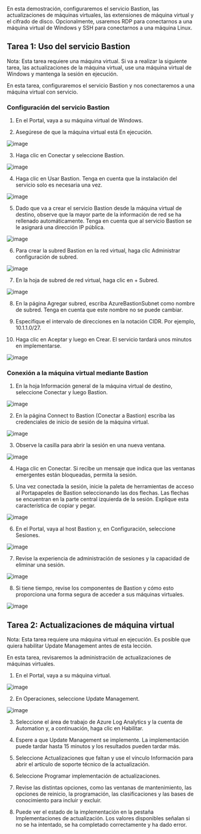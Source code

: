 En esta demostración, configuraremos el servicio Bastion, las actualizaciones de máquinas virtuales, las extensiones de máquina virtual y el cifrado de disco. Opcionalmente, usaremos RDP para conectarnos a una máquina virtual de Windows y SSH para conectarnos a una máquina Linux.

## Tarea 1: Uso del servicio Bastion

Nota: Esta tarea requiere una máquina virtual. Si va a realizar la siguiente tarea, las actualizaciones de la máquina virtual, use una máquina virtual de Windows y mantenga la sesión en ejecución.

En esta tarea, configuraremos el servicio Bastion y nos conectaremos a una máquina virtual con servicio.

### Configuración del servicio Bastion

1. En el Portal, vaya a su máquina virtual de Windows.

2. Asegúrese de que la máquina virtual está En ejecución.

![image](https://user-images.githubusercontent.com/110675810/193914545-08bdffb7-ca90-4fb4-be48-21897e763569.png)

3. Haga clic en Conectar y seleccione Bastion.

![image](https://user-images.githubusercontent.com/110675810/193921178-1bffb086-a872-4377-84d7-43bdbf2056c7.png)

4. Haga clic en Usar Bastion. Tenga en cuenta que la instalación del servicio solo es necesaria una vez.

![image](https://user-images.githubusercontent.com/110675810/193914656-3cf33510-03ff-4efc-adbc-ac0769d85161.png)

5. Dado que va a crear el servicio Bastion desde la máquina virtual de destino, observe que la mayor parte de la información de red se ha rellenado automáticamente. 
   Tenga en cuenta que al servicio Bastion se le asignará una dirección IP pública.

![image](https://user-images.githubusercontent.com/110675810/193923268-3bba3828-fe2a-4644-9a50-0c4b6c158bfd.png)

6. Para crear la subred Bastion en la red virtual, haga clic Administrar configuración de subred.

![image](https://user-images.githubusercontent.com/110675810/193923815-27842bbf-d691-4187-9c31-f5ef75b2be17.png)

7. En la hoja de subred de red virtual, haga clic en + Subred.

![image](https://user-images.githubusercontent.com/110675810/193924014-27602114-e8d0-4721-89db-b93f64f96361.png)

8. En la página Agregar subred, escriba AzureBastionSubnet como nombre de subred. Tenga en cuenta que este nombre no se puede cambiar.

9. Especifique el intervalo de direcciones en la notación CIDR. Por ejemplo, 10.1.1.0/27.

10. Haga clic en Aceptar y luego en Crear. El servicio tardará unos minutos en implementarse.

![image](https://user-images.githubusercontent.com/110675810/193924367-56ae5242-9bc9-401e-882d-2c5c6c0185f6.png)

### Conexión a la máquina virtual mediante Bastion

1. En la hoja Información general de la máquina virtual de destino, seleccione Conectar y luego Bastion.

![image](https://user-images.githubusercontent.com/110675810/193921494-b1bf651d-23ec-47d5-8765-cfb0e3cbf2f9.png)

2. En la página Connect to Bastion (Conectar a Bastion) escriba las credenciales de inicio de sesión de la máquina virtual.

![image](https://user-images.githubusercontent.com/110675810/193916528-09d07599-bb3f-4755-8f0d-c76372204b91.png)

3. Observe la casilla para abrir la sesión en una nueva ventana.

![image](https://user-images.githubusercontent.com/110675810/193916694-87165fe8-855c-439b-90f3-9d136bb524a7.png)

4. Haga clic en Conectar. Si recibe un mensaje que indica que las ventanas emergentes están bloqueadas, permita la sesión.

5. Una vez conectada la sesión, inicie la paleta de herramientas de acceso al Portapapeles de Bastion seleccionando las dos flechas. Las flechas se encuentran en la parte central izquierda de la sesión. Explique esta característica de copiar y pegar.

![image](https://user-images.githubusercontent.com/110675810/193918230-72036f3f-152e-4b95-a9e2-155a47d89c62.png)

6. En el Portal, vaya al host Bastion y, en Configuración, seleccione Sesiones.

![image](https://user-images.githubusercontent.com/110675810/193922183-5a5ed82b-dab8-4000-86b9-e65d71e2ee0c.png)

7. Revise la experiencia de administración de sesiones y la capacidad de eliminar una sesión.

![image](https://user-images.githubusercontent.com/110675810/193922485-32ad886e-f1fb-4fbb-b2d5-a349abcc60e4.png)

8. Si tiene tiempo, revise los componentes de Bastion y cómo esto proporciona una forma segura de acceder a sus máquinas virtuales.

![image](https://user-images.githubusercontent.com/110675810/193922739-76b2765f-7f81-48fa-83fc-7e97f0c5fea4.png)


## Tarea 2: Actualizaciones de máquina virtual

Nota: Esta tarea requiere una máquina virtual en ejecución. Es posible que quiera habilitar Update Management antes de esta lección.

En esta tarea, revisaremos la administración de actualizaciones de máquinas virtuales.

1. En el Portal, vaya a su máquina virtual.

![image](https://user-images.githubusercontent.com/110675810/193926757-ee4c015f-99d6-4816-b3c7-54d936f523fe.png)

2. En Operaciones, seleccione Update Management.

![image](https://user-images.githubusercontent.com/110675810/193926978-3f80ba6c-0c0c-4fb1-b881-4d72ea7daab5.png)

3. Seleccione el área de trabajo de Azure Log Analytics y la cuenta de Automation y, a continuación, haga clic en Habilitar.

4. Espere a que Update Management se implemente. La implementación puede tardar hasta 15 minutos y los resultados pueden tardar más.

5. Seleccione Actualizaciones que faltan y use el vínculo Información para abrir el artículo de soporte técnico de la actualización.

6. Seleccione Programar implementación de actualizaciones.

7. Revise las distintas opciones, como las ventanas de mantenimiento, las opciones de reinicio, la programación, las clasificaciones y las bases de conocimiento para incluir y excluir.

8. Puede ver el estado de la implementación en la pestaña Implementaciones de actualización. Los valores disponibles señalan si no se ha intentado, se ha completado correctamente y ha dado error.

